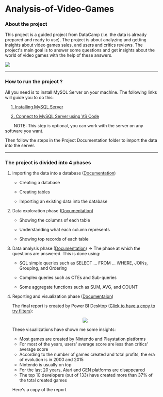 # Analysis-of-Video-Games

### About the project ###

This project is a guided project from DataCamp (i.e. the data is already prepared and ready to use). The project is about analyzing and getting insights about video games sales, and users and critics reviews. The project's main goal is to answer some questions and get insights about the world of video games with the help of these answers.

<img src="https://img.freepik.com/free-vector/set-objects-related-video-games-neon-linear-style_24908-58670.jpg?w=1380&t=st=1675376871~exp=1675377471~hmac=364fe80b35699101a47dcf53d29391555c393215382a26e4bf81e04615c86940">

- - - -

### How to run the project ? ###

All you need is to install MySQL Server on your machine. The following links will guide you to do this:

&ensp;&thinsp;&ensp;&thinsp;[1. Installing MySQL Server](https://www.javatpoint.com/how-to-install-mysql)

&ensp;&thinsp;&ensp;&thinsp;[2. Connect to MySQL Server using VS Code](https://www.geeksforgeeks.org/how-to-connect-to-mysql-server-using-vs-code-and-fix-errors/)

&ensp;&thinsp;&ensp;&thinsp;&ensp;&thinsp;NOTE: This step is optional, you can work with the server on any software you want.

Then follow the steps in the Project Documentation folder to import the data into the server.

- - - -

### The project is divided into 4 phases ###

1. Importing the data into a database ([Documentation](https://github.com/mennamamdouh/Analysis-of-Video-Games/blob/main/Project%20Documentation/Importing%20the%20database%20into%20MySQL%20Server.md))

    - Creating a database
  
    - Creating tables
  
    - Importing an existing data into the database

2. Data exploration phase ([Documentation](https://github.com/mennamamdouh/Analysis-of-Video-Games/blob/main/Project%20Documentation/Data%20Exploration%20Phase.md))

    - Showing the columns of each table
  
    - Understanding what each column represents
  
    - Showing top records of each table
  
3. Data analysis phase ([Documentation](https://github.com/mennamamdouh/Analysis-of-Video-Games/blob/main/Project%20Documentation/Data%20Analysis%20Phase.md)) -> The phase at which the questions are answered. This is done using:
 
    - SQL simple queries such as SELECT ... FROM ... WHERE, JOINs, Grouping, and Ordering

    - Complex queries such as CTEs and Sub-queries

    - Some aggregate functions such as SUM, AVG, and COUNT

4. Reporting and visualization phase ([Documentaion](https://github.com/mennamamdouh/Analysis-of-Video-Games/blob/main/Project%20Documentation/Reporting%20Phase.md))

    The final report is created by Power BI Desktop ([Click to have a copy to try filters](https://github.com/mennamamdouh/Analysis-of-Video-Games/blob/main/Video%20Games%20Analysis%20Report.pbix?raw=true)):
    
    <p align="center">
    <img src="https://user-images.githubusercontent.com/70551007/218218166-ec2c5d8c-7159-491f-b0b3-5ae03d03f755.png">
    <p/>
    
    These visualizations have shown me some insights:
            
    + Most games are created by Nintendo and Playstation platforms
    + For most of the years, users' average score are less than critics' average score
    + According to the number of games created and total profits, the era of evolution is in 2000 and 2015
    + Nintendo is usually on top
    + For the last 20 years, Atari and GEN platforms are disappeared
    + The top 10 developers (out of 133) have created more than 37% of the total created games

    Here's a copy of the report 
